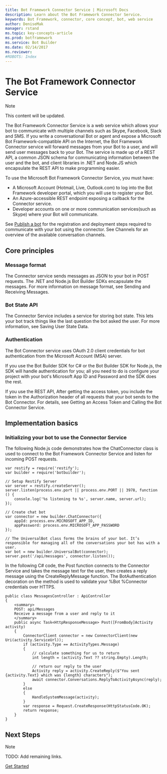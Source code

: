 ```yaml
---
title: Bot Framework Connector Service | Microsoft Docs
description: Learn about the Bot Framework Connector Service.
keywords: Bot Framework, connector, core concept, bot, web service
author: DeniseMak
manager: rstand
ms.topic: key-concepts-article
ms.prod: botframework
ms.service: Bot Builder
ms.date: 02/14/2017
ms.reviewer:
#ROBOTS: Index
---
```


# The Bot Framework Connector Service
> [!NOTE]
> This content will be updated.

The Bot Framework Connector Service is a web service which allows your bot to communicate with multiple channels such as Skype, Facebook, Slack and SMS. If you write a conversational Bot or agent and expose a Microsoft Bot Framework-compatible API on the Internet, the Bot Framework Connector service will forward messages from your Bot to a user, and will send user messages back to your Bot.
The service is made up of a REST API, a common JSON schema for communicating information between the user and the bot, 
and client libraries in .NET and Node.JS which encapsulate the REST API to make programming easier.

To use the Microsoft Bot Framework Connector Service, you must have:
* A Microsoft Account (Hotmail, Live, Outlook.com) to log into the Bot Framework developer portal, which you will use to register your Bot.
* An Azure-accessible REST endpoint exposing a callback for the Connector service.
* Developer accounts on one or more communication services(such as Skype) where your Bot will communicate.

See [Publish a bot](~/deploy/overview.md) for the registration and deployment steps required to communicate with your bot using the connector.
See Channels for an overview of the available conversation channels.

## Core principles
### Message format
The Connector service sends messages as JSON to your bot in POST requests. The .NET and Node.js Bot Builder SDKs encapsulate the messages. 
For more information on message format, see Sending and Receiving Messages.

### Bot State API
The Connector Service includes a service for storing bot state. This lets your bot track things like the last question the bot asked the user. For more information, see Saving User State Data.

### Authentication 
The Bot Connector service uses OAuth 2.0 client credentials for bot authentication from the Microsoft Account (MSA) server. 

If you use the Bot Builder SDK for C# or the Bot Builder SDK for Node.js, the SDK will handle authentication for you; all you need to do is 
configure your project with your bot's Microsoft App ID and Password and the SDK does the rest. 

If you use the REST API, After getting the access token, you include the token in the Authorization header of all requests that your bot sends to the Bot Connector.
For details, see Getting an Access Token and Calling the Bot Connector Service.

## Implementation basics

### Initializing your bot to use the Connector Service
The following Node.js code demonstrates how the ChatConnector class is used to connect to the Bot Framework Connector Service and listen for incoming POST requests.

    var restify = require('restify');
    var builder = require('botbuilder');

    // Setup Restify Server
    var server = restify.createServer();
    server.listen(process.env.port || process.env.PORT || 3978, function () {
        console.log('%s listening to %s', server.name, server.url); 
    });
  
    // Create chat bot
    var connector = new builder.ChatConnector({
        appId: process.env.MICROSOFT_APP_ID,
        appPassword: process.env.MICROSOFT_APP_PASSWORD
    });

    // The UniversalBot class forms the brains of your bot. It’s responsible for managing all of the conversations your bot has with a user.
    var bot = new builder.UniversalBot(connector);
    server.post('/api/messages', connector.listen());


In the following C# code, the Post function connects to the Connector Service and takes the message text for the user, then creates a reply message using the CreateReplyMessage function. 
The BotAuthentication decoration on the method is used to validate your %Bot %Connector credentials over HTTPS.

    public class MessagesController : ApiController
    {
        <summary>
        POST: api/Messages
        Receive a message from a user and reply to it
        </summary>
        public async Task<HttpResponseMessage> Post([FromBody]Activity activity)
        {
            ConnectorClient connector = new ConnectorClient(new Uri(activity.ServiceUrl));
            if (activity.Type == ActivityTypes.Message)
            {
                // calculate something for us to return
                int length = (activity.Text ?? string.Empty).Length;

                // return our reply to the user
                Activity reply = activity.CreateReply($"You sent {activity.Text} which was {length} characters");
                await connector.Conversations.ReplyToActivityAsync(reply);
            }
            else
            {
                HandleSystemMessage(activity);
            }
            var response = Request.CreateResponse(HttpStatusCode.OK);
            return response;
        }
    }


## Next Steps
> [!NOTE]
> TODO: Add remaining links. 


[Get Started](~/nodejs/getstarted.md)





